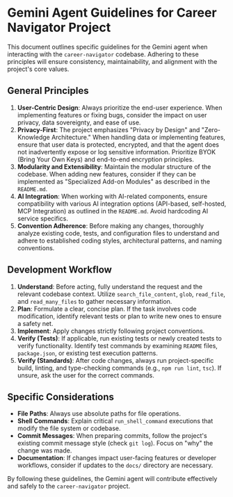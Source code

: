 # Gemini Agent Guidelines for Career Navigator Project

This document outlines specific guidelines for the Gemini agent when interacting with the `career-navigator` codebase. Adhering to these principles will ensure consistency, maintainability, and alignment with the project's core values.

## General Principles

1.  **User-Centric Design**: Always prioritize the end-user experience. When implementing features or fixing bugs, consider the impact on user privacy, data sovereignty, and ease of use.
2.  **Privacy-First**: The project emphasizes "Privacy by Design" and "Zero-Knowledge Architecture." When handling data or implementing features, ensure that user data is protected, encrypted, and that the agent does not inadvertently expose or log sensitive information. Prioritize BYOK (Bring Your Own Keys) and end-to-end encryption principles.
3.  **Modularity and Extensibility**: Maintain the modular structure of the codebase. When adding new features, consider if they can be implemented as "Specialized Add-on Modules" as described in the `README.md`.
4.  **AI Integration**: When working with AI-related components, ensure compatibility with various AI integration options (API-based, self-hosted, MCP Integration) as outlined in the `README.md`. Avoid hardcoding AI service specifics.
5.  **Convention Adherence**: Before making any changes, thoroughly analyze existing code, tests, and configuration files to understand and adhere to established coding styles, architectural patterns, and naming conventions.

## Development Workflow

1.  **Understand**: Before acting, fully understand the request and the relevant codebase context. Utilize `search_file_content`, `glob`, `read_file`, and `read_many_files` to gather necessary information.
2.  **Plan**: Formulate a clear, concise plan. If the task involves code modification, identify relevant tests or plan to write new ones to ensure a safety net.
3.  **Implement**: Apply changes strictly following project conventions.
4.  **Verify (Tests)**: If applicable, run existing tests or newly created tests to verify functionality. Identify test commands by examining `README` files, `package.json`, or existing test execution patterns.
5.  **Verify (Standards)**: After code changes, always run project-specific build, linting, and type-checking commands (e.g., `npm run lint`, `tsc`). If unsure, ask the user for the correct commands.

## Specific Considerations

*   **File Paths**: Always use absolute paths for file operations.
*   **Shell Commands**: Explain critical `run_shell_command` executions that modify the file system or codebase.
*   **Commit Messages**: When preparing commits, follow the project's existing commit message style (check `git log`). Focus on "why" the change was made.
*   **Documentation**: If changes impact user-facing features or developer workflows, consider if updates to the `docs/` directory are necessary.

By following these guidelines, the Gemini agent will contribute effectively and safely to the `career-navigator` project.